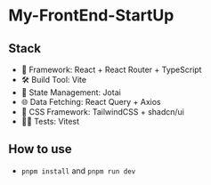 # My-FrontEnd-StartUp

## Stack

+ 🚀 Framework: React + React Router + TypeScript
+ 🛠️ Build Tool: Vite
+ 🧬 State Management: Jotai
+ 🌐 Data Fetching: React Query + Axios
+ 🎨 CSS Framework: TailwindCSS + shadcn/ui
+ 🧑‍⚕️ Tests: Vitest

## How to use
+ `pnpm install` and `pnpm run dev`